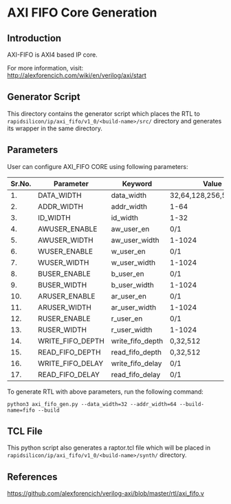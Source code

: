 # AXI FIFO Core Generation 

## Introduction
AXI-FIFO is AXI4 based IP core.

For more information, visit: http://alexforencich.com/wiki/en/verilog/axi/start

## Generator Script

This directory contains the generator script which places the RTL to `rapidsilicon/ip/axi_fifo/v1_0/<build-name>/src/` directory and generates its wrapper in the same directory. 
    
## Parameters
User can configure AXI_FIFO CORE using following parameters:

| Sr.No.|      Parameter     |       Keyword      |          Value          |
|-------|--------------------|--------------------|-------------------------|
|   1.  |   DATA_WIDTH       |   data_width       |  32,64,128,256,512,1024 |
|   2.  |   ADDR_WIDTH       |   addr_width       |  1-64                   |
|   3.  |   ID_WIDTH         |   id_width         |  1-32                   |
|   4.  |   AWUSER_ENABLE    |   aw_user_en       |  0/1                    |
|   5.  |   AWUSER_WIDTH     |   aw_user_width    |  1-1024                 |
|   6.  |   WUSER_ENABLE     |   w_user_en        |  0/1                    |
|   7.  |   WUSER_WIDTH      |   w_user_width     |  1-1024                 |
|   8.  |   BUSER_ENABLE     |   b_user_en        |  0/1                    |
|   9.  |   BUSER_WIDTH      |   b_user_width     |  1-1024                 |
|   10. |   ARUSER_ENABLE    |   ar_user_en       |  0/1                    |
|   11. |   ARUSER_WIDTH     |   ar_user_width    |  1-1024                 |
|   12. |   RUSER_ENABLE     |   r_user_en        |  0/1                    |
|   13. |   RUSER_WIDTH      |   r_user_width     |  1-1024                 |
|   14. |   WRITE_FIFO_DEPTH |   write_fifo_depth |  0,32,512               |
|   15. |   READ_FIFO_DEPTH  |   read_fifo_depth  |  0,32,512               |
|   16. |   WRITE_FIFO_DELAY |   write_fifo_delay |  0/1                    |
|   17. |   READ_FIFO_DELAY  |   read_fifo_delay  |  0/1                    |



To generate RTL with above parameters, run the following command:
```
python3 axi_fifo_gen.py --data_width=32 --addr_width=64 --build-name=fifo --build
```

## TCL File

This python script also generates a raptor.tcl file which will be placed in `rapidsilicon/ip/axi_fifo/v1_0/<build-name>/synth/` directory.

## References

https://github.com/alexforencich/verilog-axi/blob/master/rtl/axi_fifo.v
